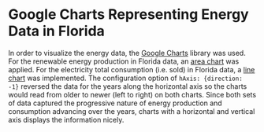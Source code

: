 # Google Charts Representing Energy Data in Florida

In order to visualize the energy data, the [Google Charts](https://developers.google.com/chart/) library was used. For the renewable energy production in Florida data, an [area chart](https://developers.google.com/chart/interactive/docs/gallery/areachart) was applied. For the electricity total consumption (i.e. sold) in Florida data, a [line chart](https://developers.google.com/chart/interactive/docs/gallery/linechart) was implemented. The configuration option of `hAxis: {direction: -1}` reversed the data for the years along the horizontal axis so the charts would read from older to newer (left to right) on both charts. Since both sets of data captured the progressive nature of energy production and consumption advancing over the years, charts with a horizontal and vertical axis displays the information nicely. 